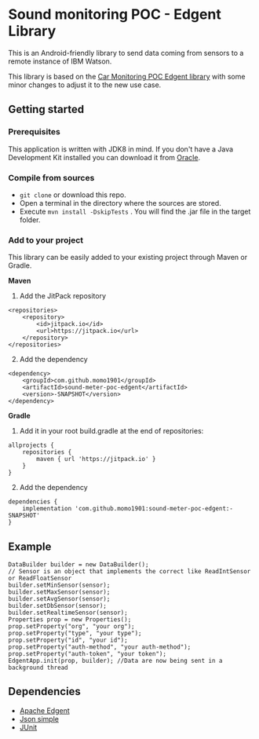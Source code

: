 # Sound monitoring POC - Edgent Library

This is an Android-friendly library to send data coming from sensors to a remote instance of IBM Watson.

This library is based on the [Car Monitoring POC Edgent library](https://github.com/car-monitoring-sapienza-iot-2019/car_monitoring_poc_edgent) with some minor changes to adjust it to the new use case.

## Getting started

### Prerequisites
This application is written with JDK8 in mind. If you don't have a Java Development Kit installed you can download it from [Oracle](http://www.oracle.com/technetwork/java/javase/downloads/index.html).

### Compile from sources
- `git clone` or download this repo.
- Open a terminal in the directory where the sources are stored.
- Execute `mvn install -DskipTests` . You will find the .jar file in the target folder.

### Add to your project

This library can be easily added to your existing project through Maven or Gradle.

**Maven**

1) Add the JitPack repository
```
<repositories>
	<repository>
	    <id>jitpack.io</id>
	    <url>https://jitpack.io</url>
	</repository>
</repositories>
```
2) Add the dependency
```
<dependency>
    <groupId>com.github.momo1901</groupId>
    <artifactId>sound-meter-poc-edgent</artifactId>
    <version>-SNAPSHOT</version>
</dependency>
```

**Gradle**

1) Add it in your root build.gradle at the end of repositories:
```
allprojects {
    repositories {
		maven { url 'https://jitpack.io' }
	}
}
```
2) Add the dependency
```
dependencies {
    implementation 'com.github.momo1901:sound-meter-poc-edgent:-SNAPSHOT'
}
```

## Example
```
DataBuilder builder = new DataBuilder();
// Sensor is an object that implements the correct like ReadIntSensor or ReadFloatSensor
builder.setMinSensor(sensor);
builder.setMaxSensor(sensor);
builder.setAvgSensor(sensor);
builder.setDbSensor(sensor);
builder.setRealtimeSensor(sensor);
Properties prop = new Properties();
prop.setProperty("org", "your org");
prop.setProperty("type", "your type");
prop.setProperty("id", "your id");
prop.setProperty("auth-method", "your auth-method");
prop.setProperty("auth-token", "your token");
EdgentApp.init(prop, builder); //Data are now being sent in a background thread
```


 ## Dependencies
 - [Apache Edgent](http://edgent.apache.org/)
 - [Json simple](https://code.google.com/archive/p/json-simple/)
 - [JUnit](https://github.com/junit-team/junit4)
